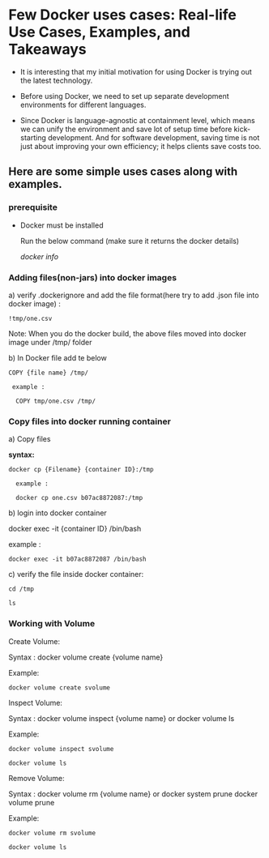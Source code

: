 # Few Docker uses cases: Real-life Use Cases, Examples, and Takeaways

* It is interesting that my initial motivation for using Docker is trying out the latest technology.

* Before using Docker, we need to set up separate development environments for different languages. 

* Since Docker is language-agnostic at containment level, which means we can unify the environment and save lot of setup time before kick-starting development. And for software development, saving time is not just about improving your own efficiency; it helps clients save costs too. 

<h2> Here are some simple uses cases along with examples.</h2>
  
  <h3> prerequisite</h3>
  
  * Docker must be installed 
  
    Run the below command (make sure it returns the docker details)
      
      <i>docker info</i>
      
 
  <h3> Adding files(non-jars) into docker images</h3>
 
 a) verify .dockerignore and add the file format(here try to add .json file into docker image) :
  
    !tmp/one.csv

  Note: When you do the docker build, the above files moved into docker image under /tmp/ folder
  
  b) In Docker file add te below

    COPY {file name} /tmp/

     example :

      COPY tmp/one.csv /tmp/
 

  <h3> Copy files into docker running container</h3>
  
  a) Copy files
  
  <b> syntax:</b> 
  
    docker cp {Filename} {container ID}:/tmp

      example :

      docker cp one.csv b07ac8872087:/tmp
      
   b) login into docker container
   
   docker exec -it {container ID} /bin/bash

   example :
   
    docker exec -it b07ac8872087 /bin/bash
    
   c) verify the file inside docker container:
    
    cd /tmp
  
    ls
   
  <h3> Working with Volume</h3>
  
  Create Volume:
  
  Syntax : docker volume create {volume name}
  
  Example:
    
    docker volume create svolume
 
 Inspect Volume:
  
  Syntax : docker volume inspect {volume name}  or docker volume ls
  
  Example:
    
    docker volume inspect svolume
    
    docker volume ls
    
 Remove Volume:
  
  Syntax :  docker volume rm {volume name}  or
            docker system prune
            docker volume prune
  
  Example:
    
    docker volume rm svolume
    
    docker volume ls
    
